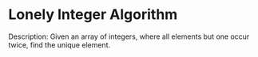 # Lonely Integer Algorithm

Description: Given an array of integers, where all elements but one occur twice, find the unique element.